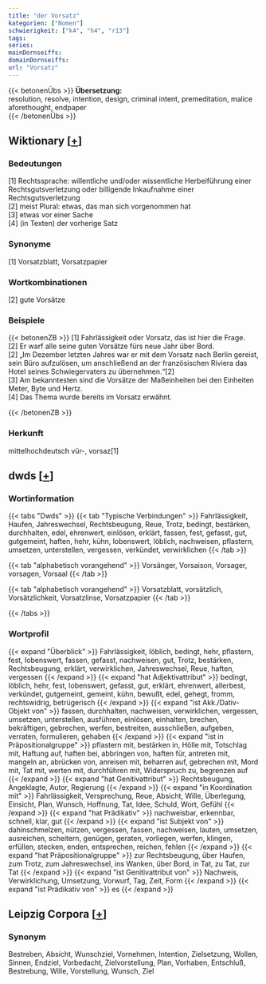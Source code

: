 ```yaml
---
title: "der Vorsatz"
kategorien: ["Nomen"]
schwierigkeit: ["k4", "h4", "r13"]
tags:
series:
mainDornseiffs:
domainDornseiffs:
url: "Vorsatz"
---
```


{{< betonenÜbs >}}
**Übersetzung:**  
resolution, resolve, intention, design, criminal intent, premeditation, malice aforethought, endpaper  
{{< /betonenÜbs >}}

## Wiktionary [[+](https://de.wiktionary.org/wiki/Vorsatz)]

### Bedeutungen
[1] Rechtssprache: willentliche und/oder wissentliche Herbeiführung einer Rechtsgutsverletzung oder billigende Inkaufnahme einer Rechtsgutsverletzung  
[2] meist Plural: etwas, das man sich vorgenommen hat  
[3] etwas vor einer Sache  
[4] (in Texten) der vorherige Satz  

### Synonyme
[1] Vorsatzblatt, Vorsatzpapier  

### Wortkombinationen
[2] gute Vorsätze  

### Beispiele
{{< betonenZB >}}
[1] Fahrlässigkeit oder Vorsatz, das ist hier die Frage.  
[2] Er warf alle seine guten Vorsätze fürs neue Jahr über Bord.  
[2] „Im Dezember letzten Jahres war er mit dem Vorsatz nach Berlin gereist, sein Büro aufzulösen, um anschließend an der französischen Riviera das Hotel seines Schwiegervaters zu übernehmen.“[2]  
[3] Am bekanntesten sind die Vorsätze der Maßeinheiten bei den Einheiten Meter, Byte und Hertz.  
[4] Das Thema wurde bereits im Vorsatz erwähnt.  

{{< /betonenZB >}}
### Herkunft
mittelhochdeutsch vür-, vorsaz[1]  



## dwds [[+](https://www.dwds.de/wb/Vorsatz)]

### Wortinformation
{{< tabs "Dwds" >}}
{{< tab "Typische Verbindungen" >}}
Fahrlässigkeit, Haufen, Jahreswechsel, Rechtsbeugung, Reue, Trotz, bedingt, bestärken, durchhalten, edel, ehrenwert, einlösen, erklärt, fassen, fest, gefasst, gut, gutgemeint, haften, hehr, kühn, lobenswert, löblich, nachweisen, pflastern, umsetzen, unterstellen, vergessen, verkündet, verwirklichen
{{< /tab >}}

{{< tab "alphabetisch vorangehend" >}}
Vorsänger, Vorsaison, Vorsager, vorsagen, Vorsaal
{{< /tab >}}

{{< tab "alphabetisch vorangehend" >}}
Vorsatzblatt, vorsätzlich, Vorsätzlichkeit, Vorsatzlinse, Vorsatzpapier
{{< /tab >}}

{{< /tabs >}}

### Wortprofil
{{< expand "Überblick" >}} Fahrlässigkeit, löblich, bedingt, hehr, pflastern, fest, lobenswert, fassen, gefasst, nachweisen, gut, Trotz, bestärken, Rechtsbeugung, erklärt, verwirklichen, Jahreswechsel, Reue, haften, vergessen {{< /expand >}}
{{< expand "hat Adjektivattribut" >}} bedingt, löblich, hehr, fest, lobenswert, gefasst, gut, erklärt, ehrenwert, allerbest, verkündet, gutgemeint, gemeint, kühn, bewußt, edel, gehegt, fromm, rechtswidrig, betrügerisch {{< /expand >}}
{{< expand "ist Akk./Dativ-Objekt von" >}} fassen, durchhalten, nachweisen, verwirklichen, vergessen, umsetzen, unterstellen, ausführen, einlösen, einhalten, brechen, bekräftigen, gebrechen, werfen, bestreiten, ausschließen, aufgeben, verraten, formulieren, gehaben {{< /expand >}}
{{< expand "ist in Präpositionalgruppe" >}} pflastern mit, bestärken in, Hölle mit, Totschlag mit, Haftung auf, haften bei, abbringen von, haften für, antreten mit, mangeln an, abrücken von, anreisen mit, beharren auf, gebrechen mit, Mord mit, Tat mit, werten mit, durchführen mit, Widerspruch zu, begrenzen auf {{< /expand >}}
{{< expand "hat Genitivattribut" >}} Rechtsbeugung, Angeklagte, Autor, Regierung {{< /expand >}}
{{< expand "in Koordination mit" >}} Fahrlässigkeit, Versprechung, Reue, Absicht, Wille, Überlegung, Einsicht, Plan, Wunsch, Hoffnung, Tat, Idee, Schuld, Wort, Gefühl {{< /expand >}}
{{< expand "hat Prädikativ" >}} nachweisbar, erkennbar, schnell, klar, gut {{< /expand >}}
{{< expand "ist Subjekt von" >}} dahinschmelzen, nützen, vergessen, fassen, nachweisen, lauten, umsetzen, ausreichen, scheitern, genügen, geraten, vorliegen, werfen, klingen, erfüllen, stecken, enden, entsprechen, reichen, fehlen {{< /expand >}}
{{< expand "hat Präpositionalgruppe" >}} zur Rechtsbeugung, über Haufen, zum Trotz, zum Jahreswechsel, ins Wanken, über Bord, in Tat, zu Tat, zur Tat {{< /expand >}}
{{< expand "ist Genitivattribut von" >}} Nachweis, Verwirklichung, Umsetzung, Vorwurf, Tag, Zeit, Form {{< /expand >}}
{{< expand "ist Prädikativ von" >}} es {{< /expand >}}

## Leipzig Corpora [[+](https://corpora.uni-leipzig.de/en/res?word=Vorsatz&corpusId=deu_newscrawl-public_2018)]


### Synonym
Bestreben, Absicht, Wunschziel, Vornehmen, Intention, Zielsetzung, Wollen, Sinnen, Endziel, Vorbedacht, Zielvorstellung, Plan, Vorhaben, Entschluß, Bestrebung, Wille, Vorstellung, Wunsch, Ziel

